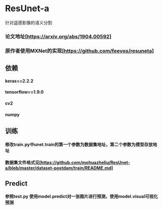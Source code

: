 # ResUnet-a
针对遥感影像的语义分割
### 论文地址[https://arxiv.org/abs/1904.00592]
### 原作者使用MXNet的实现[https://github.com/feevos/resuneta]
## 依赖
#### keras==2.2.2
#### tensorflow==1.9.0
#### cv2
#### numpy
## 训练
#### 修改train.py中unet.train的第一个参数为数据集地址，第二个参数为模型存放地址
#### 数据集文件格式见[https://github.com/mohuazheliu/ResUnet-a/blob/master/dataset-postdam/train/README.md]
## Predict
#### 参照test.py 使用model.predict对一张图片进行预测，使用model.visual可视化预测
